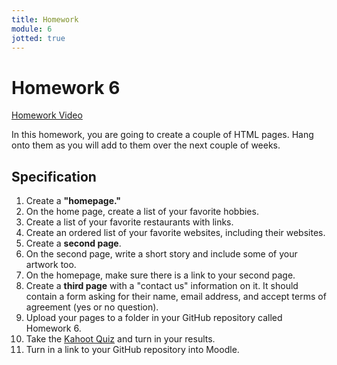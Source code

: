 ```yaml
---
title: Homework
module: 6
jotted: true
---
```


# Homework 6

<!-- video -->
<p><a href="//www.youtube.com/embed/Ak6yyu5Jqi4" data-lity>Homework Video</a></p>

In this homework, you are going to create a couple of HTML pages.  Hang onto them as you will add to them over the next couple of weeks.

## Specification

1. Create a **"homepage."**
2. On the home page, create a list of your favorite hobbies.
3. Create a list of your favorite restaurants with links.
4. Create an ordered list of your favorite websites, including their websites.
5. Create a **second page**.
6. On the second page, write a short story and include some of your artwork too.
7. On the homepage, make sure there is a link to your second page.
8. Create a **third page** with a "contact us" information on it.  It should contain a form asking for their name, email address, and accept terms of agreement (yes or no question).
9. Upload your pages to a folder in your GitHub repository called Homework 6.
10. Take the <a href="https://kahoot.it/challenge/09509487?challenge-id=84387498-97d5-4d82-ae4e-eabb1c94cf58_1600615550705" target="_new">Kahoot Quiz</a> and turn in your results.
11. Turn in a link to your GitHub repository into Moodle.
